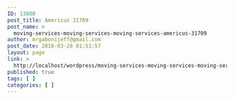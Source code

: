 ```yaml
---
ID: 13880
post_title: Americus 31709
post_name: >
  moving-services-moving-services-moving-services-americus-31709
author: mrgabonijeff@gmail.com
post_date: 2018-03-28 01:51:57
layout: page
link: >
  http://localhost/wordpress/moving-services-moving-services-moving-services-americus-31709/
published: true
tags: [ ]
categories: [ ]
---
```

